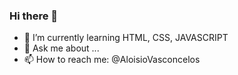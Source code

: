 ### Hi there 👋


- 🌱 I’m currently learning HTML, CSS, JAVASCRIPT
- 💬 Ask me about ...
- 📫 How to reach me: @AloisioVasconcelos


